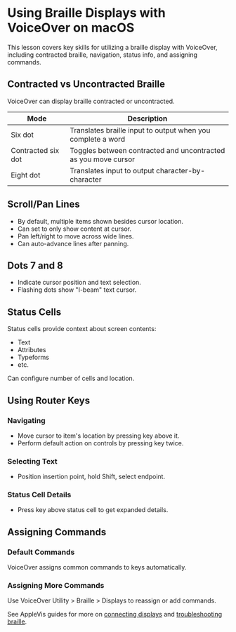 # Using Braille Displays with VoiceOver on macOS

This lesson covers key skills for utilizing a braille display with VoiceOver, including contracted braille, navigation, status info, and assigning commands.

## Contracted vs Uncontracted Braille

VoiceOver can display braille contracted or uncontracted.

| Mode               | Description                                                    |
| ------------------ | -------------------------------------------------------------- |
| Six dot            | Translates braille input to output when you complete a word    |
| Contracted six dot | Toggles between contracted and uncontracted as you move cursor |
| Eight dot          | Translates input to output character-by-character              |

## Scroll/Pan Lines

- By default, multiple items shown besides cursor location.  
- Can set to only show content at cursor.
- Pan left/right to move across wide lines.
- Can auto-advance lines after panning.

## Dots 7 and 8 

- Indicate cursor position and text selection.
- Flashing dots show "I-beam" text cursor.

## Status Cells

Status cells provide context about screen contents:

- Text 
- Attributes
- Typeforms
- etc.

Can configure number of cells and location.
  
## Using Router Keys

### Navigating

- Move cursor to item's location by pressing key above it. 
- Perform default action on controls by pressing key twice.

### Selecting Text

- Position insertion point, hold Shift, select endpoint.

### Status Cell Details

- Press key above status cell to get expanded details.

## Assigning Commands

### Default Commands

VoiceOver assigns common commands to keys automatically.

### Assigning More Commands

Use VoiceOver Utility > Braille > Displays to reassign or add commands.

See AppleVis guides for more on [connecting displays](https://www.applevis.com/guides/macos-voiceover-guide/braille-displays-mac-everything-you-need-know) and [troubleshooting braille](https://www.applevis.com/guides/macos-voiceover-troubleshooting-guide/braille-troubleshooting).
